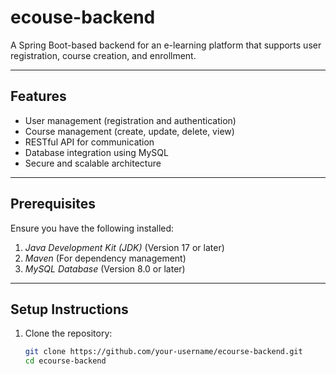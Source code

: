 # ecouse-backend


A Spring Boot-based backend for an e-learning platform that supports user registration, course creation, and enrollment.

---

## Features

- User management (registration and authentication)
- Course management (create, update, delete, view)
- RESTful API for communication
- Database integration using MySQL
- Secure and scalable architecture

---

## Prerequisites

Ensure you have the following installed:

1. *Java Development Kit (JDK)* (Version 17 or later)
2. *Maven* (For dependency management)
3. *MySQL Database* (Version 8.0 or later)

---

## Setup Instructions

1. Clone the repository:
   ```bash
   git clone https://github.com/your-username/ecourse-backend.git
   cd ecourse-backend
